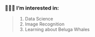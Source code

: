 


### 👩🏽‍💻 I’m interested in:
> 1. Data Science
> 2. Image Recognition
> 3. Learning about Beluga Whales





